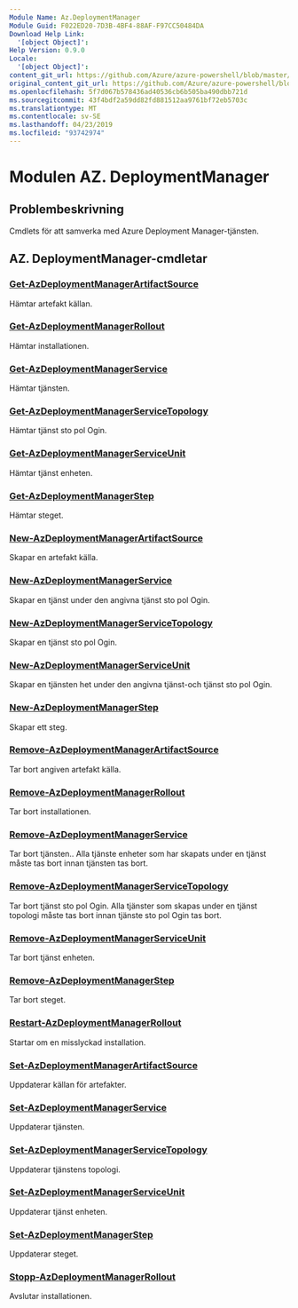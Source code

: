 ```yaml
---
Module Name: Az.DeploymentManager
Module Guid: F022ED20-7D3B-4BF4-88AF-F97CC50484DA
Download Help Link:
  '[object Object]': 
Help Version: 0.9.0
Locale:
  '[object Object]': 
content_git_url: https://github.com/Azure/azure-powershell/blob/master/src/DeploymentManager/DeploymentManager/help/Az.DeploymentManager.md
original_content_git_url: https://github.com/Azure/azure-powershell/blob/master/src/DeploymentManager/DeploymentManager/help/Az.DeploymentManager.md
ms.openlocfilehash: 5f7d067b578436ad40536cb6b505ba490dbb721d
ms.sourcegitcommit: 43f4bdf2a59dd82fd881512aa9761bf72eb5703c
ms.translationtype: MT
ms.contentlocale: sv-SE
ms.lasthandoff: 04/23/2019
ms.locfileid: "93742974"
---
```

# Modulen AZ. DeploymentManager
## Problembeskrivning
Cmdlets för att samverka med Azure Deployment Manager-tjänsten.

## AZ. DeploymentManager-cmdletar
### [Get-AzDeploymentManagerArtifactSource](Get-AzDeploymentManagerArtifactSource.md)
Hämtar artefakt källan.

### [Get-AzDeploymentManagerRollout](Get-AzDeploymentManagerRollout.md)
Hämtar installationen.

### [Get-AzDeploymentManagerService](Get-AzDeploymentManagerService.md)
Hämtar tjänsten.

### [Get-AzDeploymentManagerServiceTopology](Get-AzDeploymentManagerServiceTopology.md)
Hämtar tjänst sto pol Ogin.

### [Get-AzDeploymentManagerServiceUnit](Get-AzDeploymentManagerServiceUnit.md)
Hämtar tjänst enheten.

### [Get-AzDeploymentManagerStep](Get-AzDeploymentManagerStep.md)
Hämtar steget.

### [New-AzDeploymentManagerArtifactSource](New-AzDeploymentManagerArtifactSource.md)
Skapar en artefakt källa.

### [New-AzDeploymentManagerService](New-AzDeploymentManagerService.md)
Skapar en tjänst under den angivna tjänst sto pol Ogin.

### [New-AzDeploymentManagerServiceTopology](New-AzDeploymentManagerServiceTopology.md)
Skapar en tjänst sto pol Ogin.

### [New-AzDeploymentManagerServiceUnit](New-AzDeploymentManagerServiceUnit.md)
Skapar en tjänsten het under den angivna tjänst-och tjänst sto pol Ogin.

### [New-AzDeploymentManagerStep](New-AzDeploymentManagerStep.md)
Skapar ett steg.

### [Remove-AzDeploymentManagerArtifactSource](Remove-AzDeploymentManagerArtifactSource.md)
Tar bort angiven artefakt källa.

### [Remove-AzDeploymentManagerRollout](Remove-AzDeploymentManagerRollout.md)
Tar bort installationen.

### [Remove-AzDeploymentManagerService](Remove-AzDeploymentManagerService.md)
Tar bort tjänsten.. Alla tjänste enheter som har skapats under en tjänst måste tas bort innan tjänsten tas bort.

### [Remove-AzDeploymentManagerServiceTopology](Remove-AzDeploymentManagerServiceTopology.md)
Tar bort tjänst sto pol Ogin. Alla tjänster som skapas under en tjänst topologi måste tas bort innan tjänste sto pol Ogin tas bort.

### [Remove-AzDeploymentManagerServiceUnit](Remove-AzDeploymentManagerServiceUnit.md)
Tar bort tjänst enheten.

### [Remove-AzDeploymentManagerStep](Remove-AzDeploymentManagerStep.md)
Tar bort steget.

### [Restart-AzDeploymentManagerRollout](Restart-AzDeploymentManagerRollout.md)
Startar om en misslyckad installation.

### [Set-AzDeploymentManagerArtifactSource](Set-AzDeploymentManagerArtifactSource.md)
Uppdaterar källan för artefakter.

### [Set-AzDeploymentManagerService](Set-AzDeploymentManagerService.md)
Uppdaterar tjänsten.

### [Set-AzDeploymentManagerServiceTopology](Set-AzDeploymentManagerServiceTopology.md)
Uppdaterar tjänstens topologi.

### [Set-AzDeploymentManagerServiceUnit](Set-AzDeploymentManagerServiceUnit.md)
Uppdaterar tjänst enheten.

### [Set-AzDeploymentManagerStep](Set-AzDeploymentManagerStep.md)
Uppdaterar steget.

### [Stopp-AzDeploymentManagerRollout](Stop-AzDeploymentManagerRollout.md)
Avslutar installationen.

